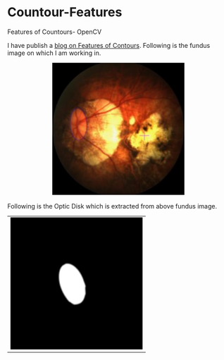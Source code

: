 # Countour-Features
Features of Countours- OpenCV

I have publish a [blog on Features of Contours](https://zawster.wordpress.com/2020/03/15/opencv-features-of-contours/). 
Following is the fundus image on which I am working in.

<p align="center">
  <img width="300" height="300" src="https://github.com/zawster/Countour-Features/blob/master/images/fundus.jpg">
</p>

Following is the Optic Disk which is extracted from above fundus image.
<p align="center">
  <table><tr><td>
    <img width="300" height="300" src="https://github.com/zawster/Countour-Features/blob/master/images/fundus-mask.png">
  </td></tr></table>
 </p>


